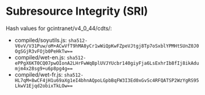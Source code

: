 # Subresource Integrity (SRI)

Hash values for gcintranet/v4_0_44/cdts/:
- compiled/soyutils.js: `sha512-V6vV/V31Puw/oM+ACwVfT9hMA8yCr1wWiQpKwFZpeVJtgj8Tp7oSxblYPMHtSUnZ0J0OgSGjR3vFOjb0PeHkTw==`
- compiled/wet-en.js: `sha512-ePPgX6KT0CQ07pwOIonA2LHrFwWqBplUVJYUcbr140giyFja6LsExhrIb8fIj8ikAdumjm4x28sg9+u6p8pg4g==`
- compiled/wet-fr.js: `sha512-HL7qM+8wCF4jH1u69aXg1eI4bhnAQpoLGpbBqFW3I3Ed0xGvSc4RFQATSP2WzYgRS95LkwV1Ejqd2obixTkLOw==`
